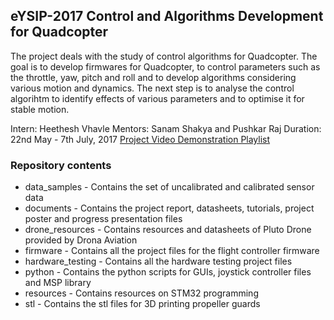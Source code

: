 ## eYSIP-2017 Control and Algorithms Development for Quadcopter
The project deals with the study of control algorithms for Quadcopter. The goal is to develop firmwares for Quadcopter, to control parameters such as the throttle, yaw, pitch and roll and to develop algorithms considering various motion and dynamics. The next step is to analyse the control algorihtm to identify effects of various parameters and to optimise it for stable motion.

Intern: Heethesh Vhavle
Mentors: Sanam Shakya and Pushkar Raj
Duration: 22nd May - 7th July, 2017
[Project Video Demonstration Playlist](https://www.youtube.com/playlist?list=PLpmYCSzmshOh5sILdRdHFuRQIxO0Ilp0M)

### Repository contents
- data_samples - Contains the set of uncalibrated and calibrated sensor data
- documents - Contains the project report, datasheets, tutorials, project poster and progress presentation files
- drone_resources - Contains resources and datasheets of Pluto Drone provided by Drona Aviation
- firmware - Contains all the project files for the flight controller firmware
- hardware_testing - Contains all the hardware testing project files
- python - Contains the python scripts for GUIs, joystick controller files and MSP library
- resources - Contains resources on STM32 programming
- stl - Contains the stl files for 3D printing propeller guards
